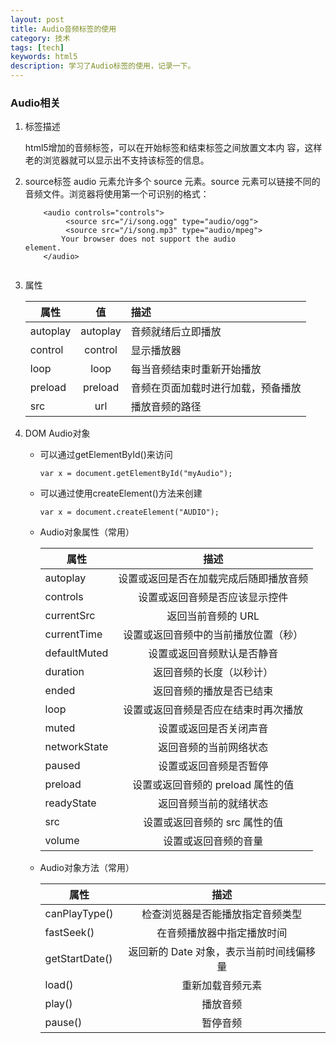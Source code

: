 ```yaml
---
layout: post
title: Audio音频标签的使用
category: 技术
tags: [tech]
keywords: html5
description: 学习了Audio标签的使用，记录一下。
---
```

### Audio相关

1. 标签描述

	html5增加的音频标签，可以在开始标签和结束标签之间放置文本内	容，这样老的浏览器就可以显示出不支持该标签的信息。
	
2. source标签
	audio 元素允许多个 source 元素。source 元素可以链接不同的	音频文件。浏览器将使用第一个可识别的格式：	
	
	```
		<audio controls="controls">
 			 <source src="/i/song.ogg" type="audio/ogg">
 			 <source src="/i/song.mp3" type="audio/mpeg">
			Your browser does not support the audio 			element.
		</audio>
		
	```	
	
3. 属性

	| 属性      | 值     | 描述 |
	| ------------- |:-------------:|:--------|
	| autoplay   | autoplay | 音频就绪后立即播放 |
	| control   | control | 显示播放器 |
	| loop   | loop | 每当音频结束时重新开始播放 |
	| preload | preload | 音频在页面加载时进行加载，预备播放 |
	| src   | url | 播放音频的路径|
	
4. DOM Audio对象
	- 可以通过getElementById()来访问 <audio> 元素
		
		```
		var x = document.getElementById("myAudio");
		
		```
	- 可以通过使用createElement()方法来创建 <audio> 元素
		
		```
		var x = document.createElement("AUDIO");
		
		```	
	- Audio对象属性（常用）
	
		| 属性   | 描述 |
		| ------------- |:-------------:|
		| autoplay  | 设置或返回是否在加载完成后随即播放音频 |
		| controls  | 设置或返回音频是否应该显示控件|
		| currentSrc  | 返回当前音频的 URL |
		| currentTime  | 设置或返回音频中的当前播放位置（秒）|
		| defaultMuted  | 设置或返回音频默认是否静音 |
		| duration  | 返回音频的长度（以秒计） |
		| ended  | 返回音频的播放是否已结束 |
		| loop  | 设置或返回音频是否应在结束时再次播放 |
		| muted  | 设置或返回是否关闭声音 |
		| networkState  | 返回音频的当前网络状态 |
		| paused  | 设置或返回音频是否暂停 |
		| preload  | 设置或返回音频的 preload 属性的值 |
		| readyState  | 返回音频当前的就绪状态 |
		| src  | 设置或返回音频的 src 属性的值 |
		| volume  | 设置或返回音频的音量 |
		
	- Audio对象方法（常用）
	
		| 属性   | 描述 |
		| ------------- |:-------------:|
		| canPlayType()  | 检查浏览器是否能播放指定音频类型 |
		| fastSeek()  | 在音频播放器中指定播放时间|
		| getStartDate()  | 返回新的 Date 对象，表示当前时间线偏移量 |
		| load()  | 重新加载音频元素 |
		| play()  | 播放音频 |
		| pause()  | 暂停音频 |
	


		
		


